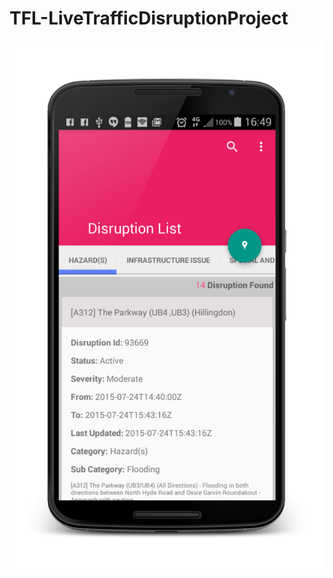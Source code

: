 # TFL-LiveTrafficDisruptionProject

![Fetch Result](https://github.com/filippella/TFL-LiveTrafficDisruptionProject/blob/master/screenshots/feed_result.png)
